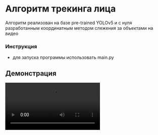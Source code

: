 # Алгоритм трекинга лица
Алгоритм реализован на базе pre-trained YOLOv5 и с нуля разработанным координатным методом слежения за объектами на видео

### Инструкция
- для запуска программы использовать main.py

## Демонстрация
![пример](/src/test.mp4 "test")



